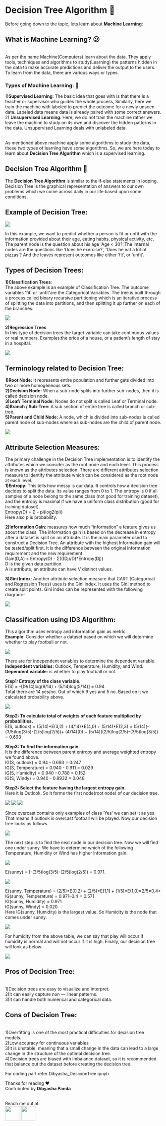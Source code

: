 # Decision Tree Algorithm :thinking:

Before going down to the topic, lets learn about **Machine Learning**:
## What is Machine Learning? :confused:
<br>As per the name Machine(Computers) learn about the data. They apply tools, techniques and algorithms to study(Learning) the patterns hidden in the data to make accurate predictions and deliver the output to the users.
<br>To learn from the data, there are various ways or types.
### Types of Machine Learning: :shushing_face:
1)**Supervised Learning**: 
The basic idea that goes with is that there is a teacher or supervisor who guides the whole process, Similarly, here we train the machine with labeled to predict the outcome for a newly unseen data. Labeled data means data is already paired with some correct answers.
<br>2) **Unsupervised Learning**:
Here, we do not train the machine rather we leave the machine to study on its own and discover the hidden patterns in the data. Unsupervised Learning deals with unlabeled data. 

<br>As mentioned above machine apply some algorithms to study the data, these two types of learning have some algorithms. So, we are here today to learn about **Decision Tree Algorithm** which is a supervised learning.

## Decision Tree Algorithm :deciduous_tree:
The **Decision Tree Algorithm** is similar to the if-else statements in looping. Decision Tree is the graphical representation of answers to our own problems which we come across daily in our life based upon some conditions.

## Example of Decision Tree:
<img src="images/pic2.png">

In this example, we want to predict whether a person is fit or unfit with the information provided about their age, eating habits, physical activity, etc. The parent node is the question about his age 'Age < 30?'.The internal nodes are the questions like ‘Does he exercise?’, ‘Does he eat a lot of pizzas’? And the leaves represent outcomes like either ‘fit’, or ‘unfit’.
## Types of Decision Trees:
**1)Classification Trees**:
<br>The above example is an example of Classification Tree. The outcome variables 'fit' or 'unfit'are the Categorical Variables.
The tree is built through a process called binary recursive partitioning which is an iterative process of splitting the data into partitions, and then splitting it up further on each of the branches.

<img src="images/pic3.png">

**2)Regression Trees**:
<br>In this type of decision trees the target variable can take continuous values or real numbers. Examples:the price of a house, or a patient’s length of stay in a hospital.

<img src="images/pic4.png">

## Terminology related to Decision Tree:
**1)Root Node:** It represents entire population and further gets divided into two or more homogeneous sets.<br>
**2)Decision Node:** When a sub-node splits into further sub-nodes, then it is called decision node.<br>
**3)Leaf/ Terminal Node:** Nodes do not split is called Leaf or Terminal node.<br>
**4)Branch / Sub-Tree:** A sub section of entire tree is called branch or sub-tree.<br>
**5)Parent and Child Node:** A node, which is divided into sub-nodes is called parent node of sub-nodes where as sub-nodes are the child of parent node.

<img src="images/pic1.png">


## Attribute Selection Measures:
The primary challenge in the Decision Tree implementation is to identify the attributes which we consider as the root node and each level. This process is known as the attributes selection. There are different attributes selection measure to identify the attribute which can be considered as the root node at each level.<br>
**1)Entropy**: This tells how messy is our data. It controls how a decision tree decides to split the data. Its value ranges from 0 to 1. The entropy is 0 if all samples of a node belong to the same class (not good for training dataset), and the entropy is maximal if we have a uniform class distribution (good for training dataset). 
<br>Entropy(D) = Σ - pi(log2(pi))
<br>Here also p is probability.

**2)Information Gain**: measures how much “information” a feature gives us about the class. The information gain is based on the decrease in entropy after a dataset is split on an attribute. It is the main parameter used to construct a Decision Tree. An attribute with the highest Information gain will be tested/split first. It is the difference between the original information requirement and the new requirement.
<br>Gain(D,A) = Entropy(D) - Σ(((Dj)/D)*Entropy(Dj))
<br>D is the given data partition
<br>A is attribute, an attribute can have V distinct values.

**3)Gini Index**: Another attribute selection measure that CART (Categorical and Regression Trees) uses is the Gini index. It uses the Gini method to create split points.
Gini index can be represented with the following diagram:-

<img src="images/pic5.png">

## Classification using ID3 Algorithm:
This algorithm uses entropy and information gain as metric.<br>
**Example**: Consider whether a dataset based on which we will determine whether to play football or not.<br>
 
 <img src="images/pic6.png">
 
There are for independent variables to determine the dependent variable.<br>
**Independent variables**: Outlook, Temperature, Humidity, and Wind.<br> 
**Dependent variable**: is whether to play football or not.
 
 **Step1: Entropy of the class variable.**<br>
 E(S) = -[(9/14)log(9/14) + (5/14)log(5/14)] = 0.94<br>
 Total there are 14 yes/no. Out of which 9 yes and 5 no. Based on it we calculated probability above.
 
 <img src="images/pic7.png">
 
 **Step2: To calculate total of weights of each feature multiplied by probabilities.**<br>
 E(S, outlook) = (5/14)*E(3,2) + (4/14)*E(4,0) + (5/14)*E(2,3) = (5/14)(-(3/5)log(3/5)-(2/5)log(2/5))+ (4/14)(0) + (5/14)((2/5)log(2/5)-(3/5)log(3/5)) = 0.693<br>
 
**Step3: To find the information gain.**<br>
It is the difference between parent entropy and average weighted entropy we found above.<br>
IG(S, outlook) = 0.94 - 0.693 = 0.247<br>
IG(S, Temperature) = 0.940 - 0.911 = 0.029<br>
IG(S, Humidity) = 0.940 - 0.788 = 0.152<br>
IG(S, Windy) = 0.940 - 0.8932 = 0.048<br>

**Step3: Select the feature having the largest entropy gain.**<br>
Here it is Outlook. So it forms the first node(root node) of our decision tree.
 

 <img src="images/pic8.png">
 
 <img src="images/pic9.png">
 
 <img src="images/pic10.png">
 
 Since overcast contains only examples of class ‘Yes’ we can set it as yes. That means If outlook is overcast football will be played. Now our decision tree looks as follows.
 
 <img src="images/pic11.png">
 
 The next step is to find the next node in our decision tree. Now we will find one under sunny. We have to determine which of the following Temperature, Humidity or Wind has higher information gain.


 <img src="images/pic12.png">
 
 E(sunny) = (-(3/5)log(3/5)-(2/5)log(2/5)) = 0.971.
 
  <img src="images/pic13.png">
  
 E(sunny, Temperature) = (2/5)*E(0,2) + (2/5)*E(1,1) + (1/5)*E(1,0)=2/5=0.4><br>
IG(sunny, Temperature) = 0.971–0.4 = 0.571<br>
IG(sunny, Humidity) = 0.971<br>
IG(sunny, Windy) = 0.020<br>
Here IG(sunny, Humidity) is the largest value. So Humidity is the node that comes under sunny.

<img src="images/pic14.png">
 
 For humidity from the above table, we can say that play will occur if humidity is normal and will not occur if it is high. Finally, our decision tree will look as below:
 
 <img src="images/pic15.png">
 














## Pros of Decision Tree:
<br>1)Decision trees are easy to visualize and interpret.
<br>2)It can easily capture non — linear patterns.
<br>3)It can handle both numerical and categorical data.

## Cons of Decision Tree:
<br>1)Overfitting is one of the most practical difficulties for decision tree models.
<br>2)Low accuracy for continuous variables
<br>3)It is unstable, meaning that a small change in the data can lead to a large change in the structure of the optimal decision tree.
<br>4)Decision trees are biased with imbalance dataset, so it is recommended that balance out the dataset before creating the decision tree.

For coding part refer Dibyasha_DesicionTree.ipnyb

Thanks for reading :heart:
<br> Contributed by **Dibyasha Panda**

<br>Reach me out at:
<br><a href="https://linkedin.com/"><img src = "https://github.com/DibyashaPanda/dibyasha-panda/blob/master/images/linkedin.png" width = "48" height = "48"></a>
<a href="https://gmail.com/"><img src = "https://github.com/DibyashaPanda/dibyasha-panda/blob/master/images/gmail.jpg" width = "48" height = "48"></a>
